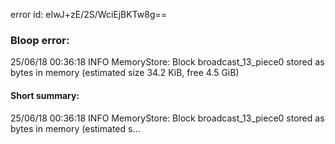 error id: eIwJ+zE/2S/WciEjBKTw8g==
### Bloop error:

25/06/18 00:36:18 INFO MemoryStore: Block broadcast_13_piece0 stored as bytes in memory (estimated size 34.2 KiB, free 4.5 GiB)
#### Short summary: 

25/06/18 00:36:18 INFO MemoryStore: Block broadcast_13_piece0 stored as bytes in memory (estimated s...